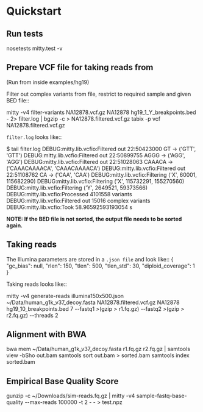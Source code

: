 Quickstart
==========

Run tests
---------

nosetests mitty.test -v

Prepare VCF file for taking reads from
--------------------------------------
(Run from inside examples/hg19)

Filter out complex variants from file, restrict to required sample and given BED file::

  mitty -v4 filter-variants NA12878.vcf.gz NA12878 hg19_1_Y_breakpoints.bed - 2> filter.log | bgzip -c > NA12878.filtered.vcf.gz
  tabix -p vcf NA12878.filtered.vcf.gz

`filter.log` looks like::

  $ tail filter.log 
  DEBUG:mitty.lib.vcfio:Filtered out 22:50423000 GT -> ('GTT', 'GTT')
  DEBUG:mitty.lib.vcfio:Filtered out 22:50899755 AGGG -> ('AGG', 'AGG')
  DEBUG:mitty.lib.vcfio:Filtered out 22:51028063 CAAACA -> ('CAAACAAAACA', 'CAAACAAAACA')
  DEBUG:mitty.lib.vcfio:Filtered out 22:51108762 CA -> ('CAA', 'CAA')
  DEBUG:mitty.lib.vcfio:Filtering ('X', 60001, 115682290)
  DEBUG:mitty.lib.vcfio:Filtering ('X', 115732291, 155270560)
  DEBUG:mitty.lib.vcfio:Filtering ('Y', 2649521, 59373566)
  DEBUG:mitty.lib.vcfio:Processed 4101558 variants
  DEBUG:mitty.lib.vcfio:Filtered out 15016 complex variants
  DEBUG:mitty.lib.vcfio:Took 58.96592593193054 s

**NOTE: If the BED file is not sorted, the output file needs to be sorted again.**


Taking reads
------------

The Illumina parameters are stored in a `.json file` and look like::
  {
    "gc_bias": null,
    "rlen": 150,
    "tlen": 500,
    "tlen_std": 30,
    "diploid_coverage": 1
  }
  
Taking reads looks like::

  mitty -v4 generate-reads illumina150x500.json ~/Data/human_g1k_v37_decoy.fasta NA12878.filtered.vcf.gz NA12878 hg19_10_breakpoints.bed 7 --fastq1 >(gzip > r1.fq.gz) --fastq2 >(gzip > r2.fq.gz) --threads 2

Alignment with BWA
------------------

bwa mem ~/Data/human_g1k_v37_decoy.fasta r1.fq.gz r2.fq.gz | samtools view -bSho out.bam
samtools sort out.bam > sorted.bam
samtools index sorted.bam


Empirical Base Quality Score
----------------------------

gunzip -c ~/Downloads/sim-reads.fq.gz | mitty -v4 sample-fastq-base-quality --max-reads 100000 -t 2 - - > test.npz



